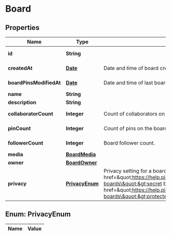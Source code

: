 

# Board

## Properties

Name | Type | Description | Notes
------------ | ------------- | ------------- | -------------
**id** | **String** |  |  [optional] [readonly]
**createdAt** | [**Date**](Date.md) | Date and time of board creation. |  [optional] [readonly]
**boardPinsModifiedAt** | [**Date**](Date.md) | Date and time of last board pins modified. |  [optional] [readonly]
**name** | **String** |  | 
**description** | **String** |  |  [optional]
**collaboratorCount** | **Integer** | Count of collaborators on the board. |  [optional] [readonly]
**pinCount** | **Integer** | Count of pins on the board. |  [optional] [readonly]
**followerCount** | **Integer** | Board follower count. |  [optional] [readonly]
**media** | [**BoardMedia**](BoardMedia.md) |  |  [optional]
**owner** | [**BoardOwner**](BoardOwner.md) |  |  [optional]
**privacy** | [**PrivacyEnum**](#PrivacyEnum) | Privacy setting for a board. Learn more about &lt;a href&#x3D;\&quot;https://help.pinterest.com/en/article/secret-boards\&quot;&gt;secret boards&lt;/a&gt; and &lt;a href&#x3D;\&quot;https://help.pinterest.com/en/business/article/protected-boards\&quot;&gt;protected boards&lt;/a&gt; |  [optional]


## Enum: PrivacyEnum

Name | Value
---- | -----




